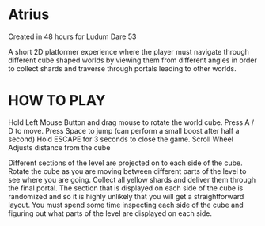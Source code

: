 # Atrius
Created in 48 hours for Ludum Dare 53

A short 2D platformer experience where the player must navigate through different cube shaped worlds by viewing them from different angles in order to collect shards and traverse through portals leading to other worlds.

# HOW TO PLAY

Hold Left Mouse Button and drag mouse to rotate the world cube.
Press A / D to move.
Press Space to jump (can perform a small boost after half a second)
Hold ESCAPE for 3 seconds to close the game.
Scroll Wheel Adjusts distance from the cube

Different sections of the level are projected on to each side of the cube. Rotate the cube as you are moving between different parts of the level to see where you are going. Collect all yellow shards and deliver them through the final portal. The section that is displayed on each side of the cube is randomized and so it is highly unlikely that you will get a straightforward layout. You must spend some time inspecting each side of the cube and figuring out what parts of the level are displayed on each side.
